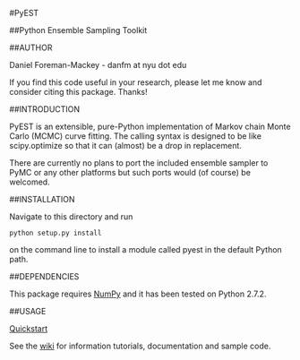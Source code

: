 #PyEST

##Python Ensemble Sampling Toolkit

##AUTHOR

Daniel Foreman-Mackey - danfm at nyu dot edu

If you find this code useful in your research, please let me know and
consider citing this package. Thanks!


##INTRODUCTION

PyEST is an extensible, pure-Python implementation of Markov chain
Monte Carlo (MCMC) curve fitting. The calling syntax is designed to be
like scipy.optimize so that it can (almost) be a drop in replacement.

There are currently no plans to port the included ensemble sampler to
PyMC or any other platforms but such ports would (of course) be welcomed.


##INSTALLATION

Navigate to this directory and run

    python setup.py install

on the command line to install a module called pyest in the default
Python path.


##DEPENDENCIES

This package requires [NumPy](http://numpy.scipy.org/) and it has been
tested on Python 2.7.2.


##USAGE

[Quickstart](https://github.com/dfm/PyEST/wiki/Quickstart)

See the [wiki](http://github.com/dfm/PyEST/wiki) for information tutorials, documentation and sample code.



